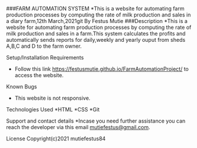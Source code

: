 ###FARM AUTOMATION SYSTEM
*This is a website for automating farm production processes by computing the rate of milk production and sales in a  diary farm,12th March,2021git
By Festus Mutie
###Description
*This is a website for automating farm production processes by computing the rate of milk production and sales in a farm.This system calculates the profits and automatically sends reports for daily,weekly and yearly ouput from sheds A,B,C and D to the farm owner.

Setup/Installation Requirements
* Follow this link https://festusmutie.github.io/FarmAutomationProject/ to access the website.

Known Bugs
* This website is not responsive.

Technologies Used
*HTML
*CSS
*Git

Support and contact details
*Incase you need further assistance you can reach the developer via this email mutiefestus@gmail.com.

License
Copyright(c)2021 mutiefestus84